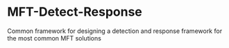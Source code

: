 # MFT-Detect-Response
Common framework for designing a detection and response framework for the most common MFT solutions
